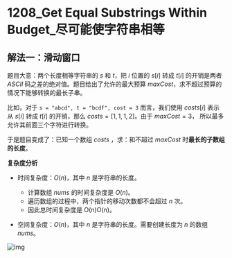 # 1208_Get Equal Substrings Within Budget_尽可能使字符串相等

## 解法一：滑动窗口

题目大意：两个长度相等字符串的 $s$ 和 $t$，把 $i$ 位置的 $s[i]$ 转成 $t[i]$ 的开销是两者 $ASCII$ 码之差的绝对值。题目给出了允许的最大预算 $maxCost$，求不超过预算的情况下能够转换的最长子串。

比如，对于 `s = "abcd", t = "bcdf", cost = 3` 而言，我们使用 $costs[i]$ 表示从 $s[i]$ 转成 $t[i]$ 的开销，那么 $costs = [1, 1, 1, 2]$。由于 $maxCost = 3$， 所以最多允许其前面三个字符进行转换。

于是题目变成了：已知一个数组 $costs$ ，求：和不超过 $maxCost$ 时**最长的子数组的长度**。

**复杂度分析**

- 时间复杂度：$O(n)$，其中 $n$ 是字符串的长度。
  - 计算数组 $nums$ 的时间复杂度是 $O(n)$。
  - 遍历数组的过程中，两个指针的移动次数都不会超过 $n$ 次。
  - 因此总时间复杂度是 O(n)O(n)。

- 空间复杂度：$O(n)$，其中 $n$ 是字符串的长度。需要创建长度为 $n$ 的数组 $nums$。


![img](https://pic.leetcode-cn.com/1612486268-iJXYou-file_1612486268430)

